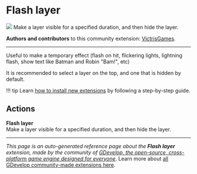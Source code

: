 # Flash layer

<img src="https://resources.gdevelop-app.com/assets/Icons/flash-outline.svg" class="extension-icon"></img>
Make a layer visible for a specified duration, and then hide the layer.

**Authors and contributors** to this community extension: [VictrisGames](https://gd.games/VictrisGames).

---

Useful to make a temporary effect (flash on hit, flickering lights, lightning flash, show text like Batman and Robin "Bam!", etc)

It is recommended to select a layer on the top, and one that is hidden by default.

!!! tip
    Learn [how to install new extensions](/gdevelop5/extensions/search) by following a step-by-step guide.

## Actions

**Flash layer**  
Make a layer visible for a specified duration, and then hide the layer.



---

*This page is an auto-generated reference page about the **Flash layer** extension, made by the community of [GDevelop, the open-source, cross-platform game engine designed for everyone](https://gdevelop.io/).* Learn more about [all GDevelop community-made extensions here](/gdevelop5/extensions).